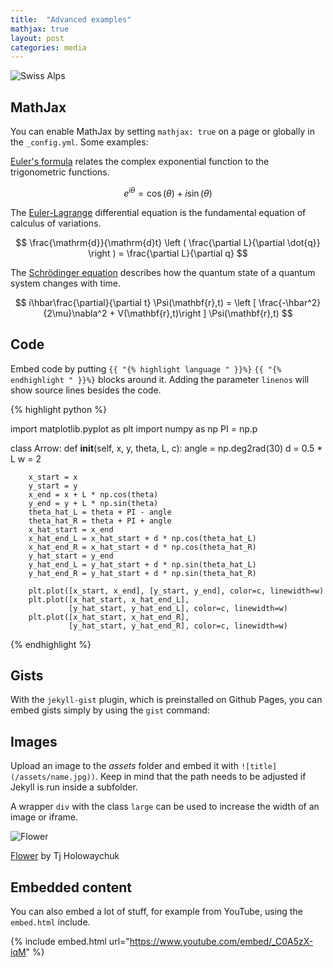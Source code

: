 ```yaml
---
title:  "Advanced examples"
mathjax: true
layout: post
categories: media
---
```


![Swiss Alps](https://user-images.githubusercontent.com/4943215/55412536-edbba180-5567-11e9-9c70-6d33bca3f8ed.jpg)


## MathJax

You can enable MathJax by setting `mathjax: true` on a page or globally in the `_config.yml`. Some examples:

[Euler's formula](https://en.wikipedia.org/wiki/Euler%27s_formula) relates the  complex exponential function to the trigonometric functions.

$$ e^{i\theta}=\cos(\theta)+i\sin(\theta) $$

The [Euler-Lagrange](https://en.wikipedia.org/wiki/Lagrangian_mechanics) differential equation is the fundamental equation of calculus of variations.

$$ \frac{\mathrm{d}}{\mathrm{d}t} \left ( \frac{\partial L}{\partial \dot{q}} \right ) = \frac{\partial L}{\partial q} $$

The [Schrödinger equation](https://en.wikipedia.org/wiki/Schr%C3%B6dinger_equation) describes how the quantum state of a quantum system changes with time.

$$ i\hbar\frac{\partial}{\partial t} \Psi(\mathbf{r},t) = \left [ \frac{-\hbar^2}{2\mu}\nabla^2 + V(\mathbf{r},t)\right ] \Psi(\mathbf{r},t) $$

## Code

Embed code by putting `{{ "{% highlight language " }}%}` `{{ "{% endhighlight " }}%}` blocks around it. Adding the parameter `linenos` will show source lines besides the code.

{% highlight python %}

import matplotlib.pyplot as plt
import numpy as np
PI = np.p

class Arrow:
    def __init__(self, x, y, theta, L, c):
        angle = np.deg2rad(30)
        d = 0.5 * L
        w = 2
        
        x_start = x
        y_start = y
        x_end = x + L * np.cos(theta)
        y_end = y + L * np.sin(theta)
        theta_hat_L = theta + PI - angle
        theta_hat_R = theta + PI + angle
        x_hat_start = x_end
        x_hat_end_L = x_hat_start + d * np.cos(theta_hat_L)
        x_hat_end_R = x_hat_start + d * np.cos(theta_hat_R)
        y_hat_start = y_end
        y_hat_end_L = y_hat_start + d * np.sin(theta_hat_L)
        y_hat_end_R = y_hat_start + d * np.sin(theta_hat_R)
       
        plt.plot([x_start, x_end], [y_start, y_end], color=c, linewidth=w)
        plt.plot([x_hat_start, x_hat_end_L],
                 [y_hat_start, y_hat_end_L], color=c, linewidth=w)
        plt.plot([x_hat_start, x_hat_end_R],
                 [y_hat_start, y_hat_end_R], color=c, linewidth=w)

{% endhighlight %}

## Gists

With the `jekyll-gist` plugin, which is preinstalled on Github Pages, you can embed gists simply by using the `gist` command:

<script src="https://gist.github.com/5555251.js?file=gist.md"></script>

## Images

Upload an image to the *assets* folder and embed it with `![title](/assets/name.jpg))`. Keep in mind that the path needs to be adjusted if Jekyll is run inside a subfolder.

A wrapper `div` with the class `large` can be used to increase the width of an image or iframe.

![Flower](https://user-images.githubusercontent.com/4943215/55412447-bcdb6c80-5567-11e9-8d12-b1e35fd5e50c.jpg)

[Flower](https://unsplash.com/photos/iGrsa9rL11o) by Tj Holowaychuk

## Embedded content

You can also embed a lot of stuff, for example from YouTube, using the `embed.html` include.

{% include embed.html url="https://www.youtube.com/embed/_C0A5zX-iqM" %}
